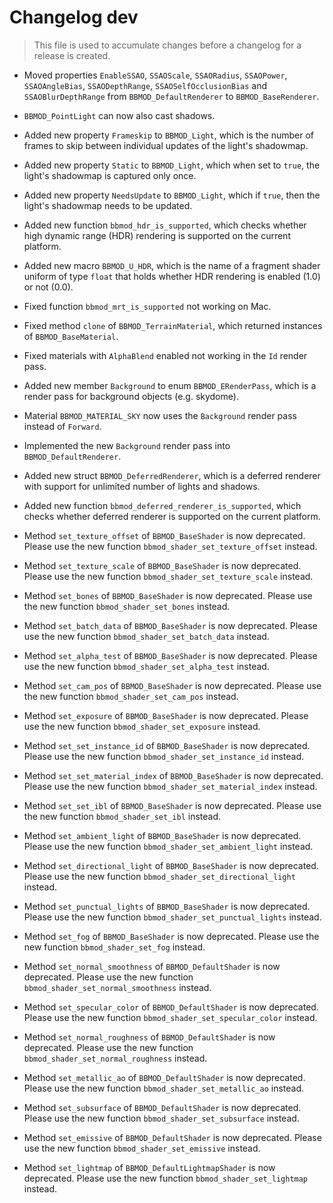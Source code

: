 # Changelog dev
> This file is used to accumulate changes before a changelog for a release is created.

* Moved properties `EnableSSAO`, `SSAOScale`, `SSAORadius`, `SSAOPower`, `SSAOAngleBias`, `SSAODepthRange`, `SSAOSelfOcclusionBias` and `SSAOBlurDepthRange` from `BBMOD_DefaultRenderer` to `BBMOD_BaseRenderer`.
* `BBMOD_PointLight` can now also cast shadows.
* Added new property `Frameskip` to `BBMOD_Light`, which is the number of frames to skip between individual updates of the light's shadowmap.
* Added new property `Static` to `BBMOD_Light`, which when set to `true`, the light's shadowmap is captured only once.
* Added new property `NeedsUpdate` to `BBMOD_Light`, which if `true`, then the light's shadowmap needs to be updated.
* Added new function `bbmod_hdr_is_supported`, which checks whether high dynamic range (HDR) rendering is supported on the current platform.
* Added new macro `BBMOD_U_HDR`, which is the name of a fragment shader uniform of type `float` that holds whether HDR rendering is enabled (1.0) or not (0.0).
* Fixed function `bbmod_mrt_is_supported` not working on Mac.
* Fixed method `clone` of `BBMOD_TerrainMaterial`, which returned instances of `BBMOD_BaseMaterial`.
* Fixed materials with `AlphaBlend` enabled not working in the `Id` render pass.

* Added new member `Background` to enum `BBMOD_ERenderPass`, which is a render pass for background objects (e.g. skydome).
* Material `BBMOD_MATERIAL_SKY` now uses the `Background` render pass instead of `Forward`.
* Implemented the new `Background` render pass into `BBMOD_DefaultRenderer`.

* Added new struct `BBMOD_DeferredRenderer`, which is a deferred renderer with support for unlimited number of lights and shadows.
* Added new function `bbmod_deferred_renderer_is_supported`, which checks whether deferred renderer is supported on the current platform.

* Method `set_texture_offset` of `BBMOD_BaseShader` is now deprecated. Please use the new function `bbmod_shader_set_texture_offset` instead.
* Method `set_texture_scale` of `BBMOD_BaseShader` is now deprecated. Please use the new function `bbmod_shader_set_texture_scale` instead.
* Method `set_bones` of `BBMOD_BaseShader` is now deprecated. Please use the new function `bbmod_shader_set_bones` instead.
* Method `set_batch_data` of `BBMOD_BaseShader` is now deprecated. Please use the new function `bbmod_shader_set_batch_data` instead.
* Method `set_alpha_test` of `BBMOD_BaseShader` is now deprecated. Please use the new function `bbmod_shader_set_alpha_test` instead.
* Method `set_cam_pos` of `BBMOD_BaseShader` is now deprecated. Please use the new function `bbmod_shader_set_cam_pos` instead.
* Method `set_exposure` of `BBMOD_BaseShader` is now deprecated. Please use the new function `bbmod_shader_set_exposure` instead.
* Method `set_set_instance_id` of `BBMOD_BaseShader` is now deprecated. Please use the new function `bbmod_shader_set_instance_id` instead.
* Method `set_set_material_index` of `BBMOD_BaseShader` is now deprecated. Please use the new function `bbmod_shader_set_material_index` instead.
* Method `set_set_ibl` of `BBMOD_BaseShader` is now deprecated. Please use the new function `bbmod_shader_set_ibl` instead.
* Method `set_ambient_light` of `BBMOD_BaseShader` is now deprecated. Please use the new function `bbmod_shader_set_ambient_light` instead.
* Method `set_directional_light` of `BBMOD_BaseShader` is now deprecated. Please use the new function `bbmod_shader_set_directional_light` instead.
* Method `set_punctual_lights` of `BBMOD_BaseShader` is now deprecated. Please use the new function `bbmod_shader_set_punctual_lights` instead.
* Method `set_fog` of `BBMOD_BaseShader` is now deprecated. Please use the new function `bbmod_shader_set_fog` instead.
* Method `set_normal_smoothness` of `BBMOD_DefaultShader` is now deprecated. Please use the new function `bbmod_shader_set_normal_smoothness` instead.
* Method `set_specular_color` of `BBMOD_DefaultShader` is now deprecated. Please use the new function `bbmod_shader_set_specular_color` instead.
* Method `set_normal_roughness` of `BBMOD_DefaultShader` is now deprecated. Please use the new function `bbmod_shader_set_normal_roughness` instead.
* Method `set_metallic_ao` of `BBMOD_DefaultShader` is now deprecated. Please use the new function `bbmod_shader_set_metallic_ao` instead.
* Method `set_subsurface` of `BBMOD_DefaultShader` is now deprecated. Please use the new function `bbmod_shader_set_subsurface` instead.
* Method `set_emissive` of `BBMOD_DefaultShader` is now deprecated. Please use the new function `bbmod_shader_set_emissive` instead.
* Method `set_lightmap` of `BBMOD_DefaultLightmapShader` is now deprecated. Please use the new function `bbmod_shader_set_lightmap` instead.
